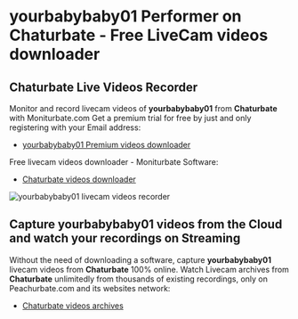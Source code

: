 # yourbabybaby01 Performer on Chaturbate - Free LiveCam videos downloader

## Chaturbate Live Videos Recorder

Monitor and record livecam videos of **yourbabybaby01** from **Chaturbate** with Moniturbate.com
Get a premium trial for free by just and only registering with your Email address:
* [yourbabybaby01 Premium videos downloader](https://moniturbate.com/request-demo-licence-key.html)

Free livecam videos downloader - Moniturbate Software:
* [Chaturbate videos downloader](https://moniturbate.com/moniturbate-download-software.html)

![yourbabybaby01 livecam videos recorder](https://peachurnet.com/templates/moniturbate-software.png)


## Capture yourbabybaby01 videos from the Cloud and watch your recordings on Streaming

Without the need of downloading a software, capture **yourbabybaby01** livecam videos from **Chaturbate** 100% online.
Watch Livecam archives from **Chaturbate** unlimitedly from thousands of existing recordings, only on Peachurbate.com and its websites network:
* [Chaturbate videos archives](https://peachurnet.com/)